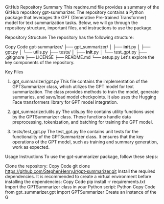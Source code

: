 GitHub Repository Summary
This readme.md file provides a summary of the GitHub repository gpt-summarizer. The repository contains a Python package that leverages the GPT (Generative Pre-trained Transformer) model for text summarization tasks. Below, we will go through the repository structure, important files, and instructions to use the package.

Repository Structure
The repository has the following structure:

Copy Code
gpt-summarizer/
├── gpt_summarizer/
│   ├── __init__.py
│   ├── gpt.py
│   └── utils.py
├── tests/
│   ├── __init__.py
│   └── test_gpt.py
├── .gitignore
├── LICENSE
├── README.md
└── setup.py
Let's explore the key components of the repository.

Key Files
1. gpt_summarizer/gpt.py
This file contains the implementation of the GPTSummarizer class, which utilizes the GPT model for text summarization. The class provides methods to train the model, generate summaries, and save/load model checkpoints. It also uses the Hugging Face transformers library for GPT model integration.

2. gpt_summarizer/utils.py
The utils.py file contains utility functions used by the GPTSummarizer class. These functions handle data preprocessing, tokenization, and batching for training the GPT model.

3. tests/test_gpt.py
The test_gpt.py file contains unit tests for the functionality of the GPTSummarizer class. It ensures that the key operations of the GPT model, such as training and summary generation, work as expected.

Usage Instructions
To use the gpt-summarizer package, follow these steps:

Clone the repository:
Copy Code
git clone https://github.com/StephenHenryJr/gpt-summarizer.git
Install the required dependencies. It is recommended to create a virtual environment before installing the dependencies:
Copy Code
pip install -r requirements.txt
Import the GPTSummarizer class in your Python script:
Python
Copy Code
from gpt_summarizer.gpt import GPTSummarizer
Create an instance of the G